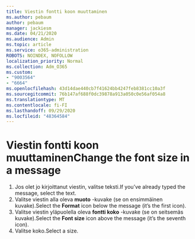 ```yaml
---
title: Viestin fontti koon muuttaminen
ms.author: pebaum
author: pebaum
manager: jackiesm
ms.date: 04/21/2020
ms.audience: Admin
ms.topic: article
ms.service: o365-administration
ROBOTS: NOINDEX, NOFOLLOW
localization_priority: Normal
ms.collection: Adm_O365
ms.custom:
- "9003564"
- "6664"
ms.openlocfilehash: 43d14dae440cb7f41624bb4247feb8381cc10a3f
ms.sourcegitcommit: 76b147af688f0dc39878a913a050c0e56af054a8
ms.translationtype: MT
ms.contentlocale: fi-FI
ms.lasthandoff: 09/29/2020
ms.locfileid: "48364584"
---
```

# <a name="change-the-font-size-in-a-message"></a><span data-ttu-id="1de1d-102">Viestin fontti koon muuttaminen</span><span class="sxs-lookup"><span data-stu-id="1de1d-102">Change the font size in a message</span></span>

1. <span data-ttu-id="1de1d-103">Jos olet jo kirjoittanut viestin, valitse teksti.</span><span class="sxs-lookup"><span data-stu-id="1de1d-103">If you’ve already typed the message, select the text.</span></span>
2. <span data-ttu-id="1de1d-104">Valitse viestin alla oleva  **muoto** -kuvake (se on ensimmäinen kuvake).</span><span class="sxs-lookup"><span data-stu-id="1de1d-104">Select the  **Format** icon below the message (it’s the first icon).</span></span>
3. <span data-ttu-id="1de1d-105">Valitse viestin yläpuolella oleva  **fontti koko**  -kuvake (se on seitsemäs kuvake).</span><span class="sxs-lookup"><span data-stu-id="1de1d-105">Select the  **Font size**  icon above the message (it’s the seventh icon).</span></span>
4. <span data-ttu-id="1de1d-106">Valitse koko.</span><span class="sxs-lookup"><span data-stu-id="1de1d-106">Select a size.</span></span>
